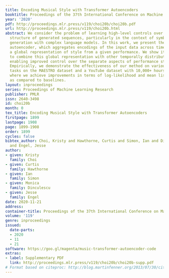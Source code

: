 ```yaml
---
title: Encoding Musical Style with Transformer Autoencoders
booktitle: Proceedings of the 37th International Conference on Machine Learning
year: '2020'
pdf: http://proceedings.mlr.press/v119/choi20b/choi20b.pdf
url: http://proceedings.mlr.press/v119/choi20b.html
abstract: We consider the problem of learning high-level controls over the global
  structure of generated sequences, particularly in the context of symbolic music
  generation with complex language models. In this work, we present the Transformer
  autoencoder, which aggregates encodings of the input data across time to obtain
  a global representation of style from a given performance. We show it is possible
  to combine this global representation with other temporally distributed embeddings,
  enabling improved control over the separate aspects of performance style and melody.
  Empirically, we demonstrate the effectiveness of our method on various music generation
  tasks on the MAESTRO dataset and a YouTube dataset with 10,000+ hours of piano performances,
  where we achieve improvements in terms of log-likelihood and mean listening scores
  as compared to baselines.
layout: inproceedings
series: Proceedings of Machine Learning Research
publisher: PMLR
issn: 2640-3498
id: choi20b
month: 0
tex_title: Encoding Musical Style with Transformer Autoencoders
firstpage: 1899
lastpage: 1908
page: 1899-1908
order: 1899
cycles: false
bibtex_author: Choi, Kristy and Hawthorne, Curtis and Simon, Ian and Dinculescu, Monica
  and Engel, Jesse
author:
- given: Kristy
  family: Choi
- given: Curtis
  family: Hawthorne
- given: Ian
  family: Simon
- given: Monica
  family: Dinculescu
- given: Jesse
  family: Engel
date: 2020-11-21
address: 
container-title: Proceedings of the 37th International Conference on Machine Learning
volume: '119'
genre: inproceedings
issued:
  date-parts:
  - 2020
  - 11
  - 21
software: https://goo.gl/magenta/music-transformer-autoencoder-code
extras:
- label: Supplementary PDF
  link: http://proceedings.mlr.press/v119/choi20b/choi20b-supp.pdf
# Format based on citeproc: http://blog.martinfenner.org/2013/07/30/citeproc-yaml-for-bibliographies/
---
```


